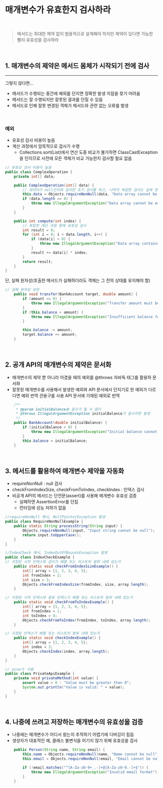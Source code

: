 # 매개변수가 유효한지 검사하라

<br>

> 메서드는 최대한 제약 없이 범용적으로 설계해야 하지만 제약이 있다면 가능한 빨리 유효성을 검사하라

<br>

## 1. 매개변수의 제약은 메서드 몸체가 시작되기 전에 검사

---

그렇지 않다면...

 - 매서드가 수행되는 중간에 예외를 던지면 정확한 발생 지점을 찾기 어려움
 - 메서드는 잘 수행되지만 잘못된 결과를 던질 수 있음
 - 메서드로 인해 잘못 변경된 객체가 메서드와 관련 없는 오류를 발생

<br>

### 예외
 - 유효성 검사 비용이 높음
 - 계산 과정에서 암묵적으로 검사가 수행
   * Collections.sort(List)에서 연산 도중 비교가 불가하면 ClassCastException을 던지므로 사전에 모든 객체가 비교 가능한지 검사할 필요 없음

```java
// 유효성 검사 비용이 높음
public class ComplexOperation {
    private int[] data;

    public ComplexOperation(int[] data) {
        // 데이터가 null인지와 길이만 초기 검사를 하고, 나머지 복잡한 검사는 실제 연산 중에 수행
        this.data = Objects.requireNonNull(data, "Data array cannot be null");
        if (data.length == 0) {
            throw new IllegalArgumentException("Data array cannot be empty");
        }
    }

    public int compute(int index) {
        // 복잡한 계산 과정 중에 유효성 검사
        int result = 0;
        for (int i = 0; i < data.length; i++) {
            if (data[i] < 0) {
                throw new IllegalArgumentException("Data array contains negative values");
            }
            result += data[i] * index;
        }
        return result;
    }
}

```

단, 실패 원자성(호출한 메서드가 실패하더라도 객체는 그 전의 상태를 유지해야 함)

```java
// 실패 원자성 보장
    public void transfer(BankAccount target, double amount) {
        if (amount <= 0) {
            throw new IllegalArgumentException("Transfer amount must be positive");
        }
        if (this.balance < amount) {
            throw new IllegalArgumentException("Insufficient balance for transfer");
        }

        this.balance -= amount;
        target.balance += amount;
    }
```

<br>

## 2. 공개 API의 매개변수의 제약은 문서화

 - 매개변수의 제약 뿐 아니라 어겼을 때의 예외를 @throws 자바독 태그를 활용하 문서화
 - 잘못된 매개변수를 사용해서 발생한 예외와 API 문서에서 던지기로 한 예외가 다르다면 예외 번역 관용구를 사용 API 문서에 기재된 예외로 번역

```java
    /**
     * @param initialBalance는 음수가 될 수 없다
     * @throws IllegalArgumentException initialBalance가 음수라면 발생
     */
    public BankAccount(double initialBalance) {
        if (initialBalance < 0) {
            throw new IllegalArgumentException("Initial balance cannot be negative");
        }
        this.balance = initialBalance;
    }
```

<br>

## 3. 메서드를 활용하여 매개변수 제약을 자동화
 - requireNonNull : null 검사
 - checkFromIndexSize, checkFromToIndex, checkIndex : 인덱스 검사
 - 비공개 API의 메서드는 단언문(assert)를 사용해 매개변수 유효성 검증
    * 실패하면 AssertionError를 던짐
    * 런타임에 성능 저하가 없음

```java
//requireNonNull 예시, NullPointerException 발생
public class RequireNonNullExample {
    public static String processString(String input) {
        Objects.requireNonNull(input, "Input string cannot be null");
        return input.toUpperCase();
    }
}

//IndexCheck 예시, IndexOutOfBoundsException 발생
public class IndexCheckExample {
// 지정된 시작 인덱스와 길이가 배열 또는 리스트의 범위 내에 있는가
    public static void checkFromIndexSizeExample() {
        int[] array = {1, 2, 3, 4, 5};
        int fromIndex = 2;
        int size = 3;
        Objects.checkFromIndexSize(fromIndex, size, array.length);
    }

// 지정된 시작 인덱스와 종료 인덱스가 배열 또는 리스트의 범위 내에 있는가
    public static void checkFromToIndexExample() {
        int[] array = {1, 2, 3, 4, 5};
        int fromIndex = 1;
        int toIndex = 4;
        Objects.checkFromToIndex(fromIndex, toIndex, array.length);
    }

// 지정된 인덱스가 배열 또는 리스트의 범위 내에 있는가
    public static void checkIndexExample() {
        int[] array = {1, 2, 3, 4, 5};
        int index = 3;
        Objects.checkIndex(index, array.length);
    }
}

// assert 사용
public class PrivateApiExample {
    private void privateMethod(int value) {
        assert value > 0 : "Value must be greater than 0";
        System.out.println("Value is valid: " + value);
    }
}


```

<br>

## 4. 나중에 쓰려고 저장하는 매개변수의 유효성을 검증
 - 나중에는 매개변수가 어디서 왔는지 추적하기 어렵기에 디버깅이 힘듬
 - 생성자가 대표적인 예, 클래스 불변식을 어기지 않기 위해 유효성을 검사

```java
    public Person(String name, String email) {
        this.name = Objects.requireNonNull(name, "Name cannot be null");
        this.email = Objects.requireNonNull(email, "Email cannot be null");

        if (!email.matches("^[A-Za-z0-9+_.-]+@[A-Za-z0-9.-]+$")) {
            throw new IllegalArgumentException("Invalid email format");
        }
    }
```
